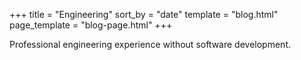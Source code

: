 +++
title = "Engineering"
sort_by = "date"
template = "blog.html"
page_template = "blog-page.html"
+++

Professional engineering experience without software development.